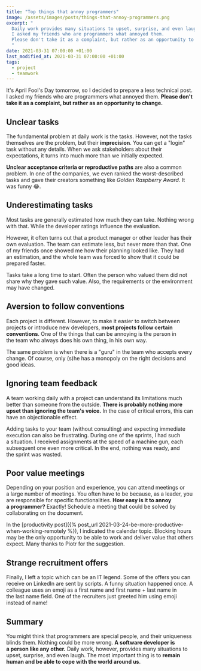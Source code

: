 ```yaml
---
title: "Top things that annoy programmers"
image: /assets/images/posts/things-that-annoy-programmers.png
excerpt: "
  Daily work provides many situations to upset, surprise, and even laugh.
  I asked my friends who are programmers what annoyed them.
  Please don't take it as a complaint, but rather as an opportunity to change.
  "
date: 2021-03-31 07:00:00 +01:00
last_modified_at: 2021-03-31 07:00:00 +01:00
tags:
  - project
  - teamwork
---
```


  It's April Fool's Day tomorrow, so I decided to prepare a less technical post.
  I asked my friends who are programmers what annoyed them.
  **Please don't take it as a complaint, but rather as an opportunity to change.**

## Unclear tasks

  The fundamental problem at daily work is the tasks.
  However, not the tasks themselves are the problem, but their **imprecision**.
  You can get a "login" task without any details.
  When we ask stakeholders about their expectations, it turns into much more than we initially expected.

  **Unclear acceptance criteria or reproductive paths** are also a common problem.
  In one of the companies, we even ranked the worst-described tasks and gave their creators something like *Golden Raspberry Award*.
  It was funny 😂.

## Underestimating tasks

  Most tasks are generally estimated how much they can take.
  Nothing wrong with that.
  While the developer ratings influence the evaluation.

  However, it often turns out that a product manager or other leader has their own evaluation.
  The team can estimate less, but never more than that.
  One of my friends once showed me how their planning looked like.
  They had an estimation, and the whole team was forced to show that it could be prepared faster.

  Tasks take a long time to start.
  Often the person who valued them did not share why they gave such value.
  Also, the requirements or the environment may have changed.

## Aversion to follow conventions

  Each project is different.
  However, to make it easier to switch between projects or introduce new developers, **most projects follow certain conventions**.
  One of the things that can be annoying is the person in the team who always does his own thing, in his own way.

  The same problem is when there is a "guru" in the team who accepts every change.
  Of course, only (s)he has a monopoly on the right decisions and good ideas.

## Ignoring team feedback

  A team working daily with a project can understand its limitations much better than someone from the outside.
  **There is probably nothing more upset than ignoring the team's voice.**
  In the case of critical errors, this can have an objectionable effect.

  Adding tasks to your team (without consulting) and expecting immediate execution can also be frustrating.
  During one of the sprints, I had such a situation.
  I received assignments at the speed of a machine gun, each subsequent one even more critical.
  In the end, nothing was ready, and the sprint was wasted.

## Poor value meetings

  Depending on your position and experience, you can attend meetings or a large number of meetings.
  You often have to be because, as a leader, you are responsible for specific functionalities.
  **How easy is it to annoy a programmer?**
  Exactly!
  Schedule a meeting that could be solved by collaborating on the document.

  In the [productivity post]({% post_url 2021-03-24-be-more-productive-when-working-remotely %}), I indicated the calendar topic.
  Blocking hours may be the only opportunity to be able to work and deliver value that others expect.
  Many thanks to Piotr for the suggestion.

## Strange recruitment offers

  Finally, I left a topic which can be an IT legend.
  Some of the offers you can receive on LinkedIn are sent by scripts.
  A funny situation happened once.
  A colleague uses an emoji as a first name and first name + last name in the last name field.
  One of the recruiters just greeted him using emoji instead of name!

## Summary

  You might think that programmers are special people, and their uniqueness blinds them.
  Nothing could be more wrong.
  **A software developer is a person like any other.**
  Daily work, however, provides many situations to upset, surprise, and even laugh.
  The most important thing is to **remain human and be able to cope with the world around us**.
